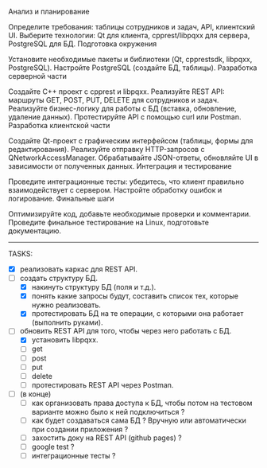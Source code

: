Анализ и планирование

Определите требования: таблицы сотрудников и задач, API, клиентский UI.
Выберите технологии: Qt для клиента, cpprest/libpqxx для сервера, PostgreSQL для БД.
Подготовка окружения

Установите необходимые пакеты и библиотеки (Qt, cpprestsdk, libpqxx, PostgreSQL).
Настройте PostgreSQL (создайте БД, таблицы).
Разработка серверной части

Создайте C++ проект с cpprest и libpqxx.
Реализуйте REST API: маршруты GET, POST, PUT, DELETE для сотрудников и задач.
Реализуйте бизнес-логику для работы с БД (вставка, обновление, удаление данных).
Протестируйте API с помощью curl или Postman.
Разработка клиентской части

Создайте Qt-проект с графическим интерфейсом (таблицы, формы для редактирования).
Реализуйте отправку HTTP-запросов с QNetworkAccessManager.
Обрабатывайте JSON-ответы, обновляйте UI в зависимости от полученных данных.
Интеграция и тестирование

Проведите интеграционные тесты: убедитесь, что клиент правильно взаимодействует с сервером.
Настройте обработку ошибок и логирование.
Финальные шаги

Оптимизируйте код, добавьте необходимые проверки и комментарии.
Проведите финальное тестирование на Linux, подготовьте документацию.

---

TASKS:
- [x] реализовать каркас для REST API.
- [ ] создать структуру БД.
    - [x] накинуть структуру БД (поля и т.д.).
    - [x] понять какие запросы будут, составить список тех, которые нужно реализовать.
    - [x] протестировать БД на те операции, с которыми она работает (выполнить руками). 
- [ ] обновить REST API для того, чтобы через него работать с БД.
    - [x] установить libpqxx.
    - [ ] get
    - [ ] post
    - [ ] put
    - [ ] delete
    - [ ] протестировать REST API через Postman.

- [ ] (в конце) 
    - [ ] как организовать права доступа к БД, чтобы потом на тестовом варианте можно было к ней подключиться ?
    - [ ] как будет создаваться сама БД ? Вручную или автоматически при создании приложения ?
    - [ ] захостить доку на REST API (github pages) ? 
    - [ ] google test ? 
    - [ ] интеграционные тесты ?
